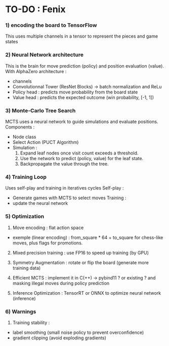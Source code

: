 # TO-DO : Fenix

### 1) encoding the board to TensorFlow
This uses multiple channels in a tensor to represent the pieces and game states

### 2) Neural Network architecture
This is the brain for move prediction (policy) and position evaluation (value).
With AlphaZero architecture :
  * channels
  * Convolutionnal Tower (ResNet Blocks) -> batch normalization and ReLu
  * Policy head : predicts move probability from the board state
  * Value head : predicts the expected outcome (win probability, [-1, 1])

### 3) Monte-Carlo Tree Search
MCTS uses a neural network to guide simulations and evaluate positions.
Components :
  * Node class
  * Select Action (PUCT Algorithm)
  * Simulation : 
    1. Expand leaf nodes once visit count exceeds a threshold.
    2. Use the network to predict (policy, value) for the leaf state.
    3. Backpropagate the value through the tree.

### 4) Training Loop
Uses self-play and training in iteratives cycles
Self-play :
  * Generate games with MCTS to select moves
Training :
  * update the neural network

### 5) Optimization
1. Move encoding : flat action space 
* exemple (linear encoding) : from_square * 64 + to_square for chess-like moves, plus flags for promotions.

2. Mixed precision training : use FP16 to speed up training (by GPU)

3. Symmetry Augmentation : rotate or flip the board (generate more training data)

4. Efficient MCTS : implement it in C(++) -> pybind11 ? or existing ? and masking illegal moves during policy prediction

5. Inference Optimization : TensorRT or ONNX to optimize neural network (inference)

### 6) Warnings

1. Training stability : 
* label smoothing (small noise policy to prevent overconfidence)
* gradient clipping (avoid exploding gradients)